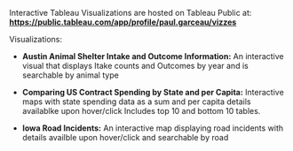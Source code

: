 Interactive Tableau Visualizations are hosted on Tableau Public at:
**https://public.tableau.com/app/profile/paul.garceau/vizzes**

Visualizations:
  - **Austin Animal Shelter Intake and Outcome Information:**
    An interactive visual that displays Itake counts and Outcomes by year and is searchable by animal type

  - **Comparing US Contract Spending by State and per Capita:**
    Interactive maps with state spending data as a sum and per capita details availablke upon hover/click 
    Includes top 10 and bottom 10 tables.

  - **Iowa Road Incidents:**
    An interactive map displaying road incidents with details availble upon hover/click and searchable by road
